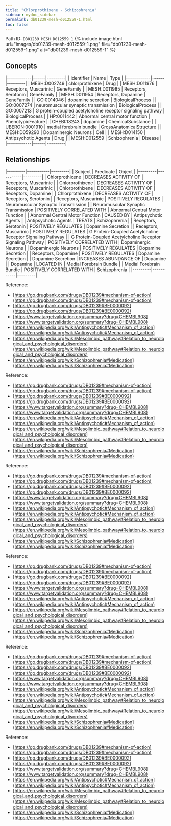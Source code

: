 ```yaml
---
title: "Chlorprothixene - Schizophrenia"
sidebar: mydoc_sidebar
permalink: db01239-mesh-d012559-1.html
toc: false 
---
```



Path ID: `DB01239_MESH_D012559_1`
{% include image.html url="images/db01239-mesh-d012559-1.png" file="db01239-mesh-d012559-1.png" alt="db01239-mesh-d012559-1" %}

## Concepts

|------------|------|---------|
| Identifier | Name | Type    |
|------------|------|---------|
| MESH:D002749 | chlorprothixene | Drug |
| MESH:D011976 | Receptors, Muscarinic | GeneFamily |
| MESH:D011985 | Receptors, Serotonin | GeneFamily |
| MESH:D011954 | Receptors, Dopamine | GeneFamily |
| GO:0014046 | dopamine secretion | BiologicalProcess |
| GO:0007274 | neuromuscular synaptic transmission | BiologicalProcess |
| GO:0007213 | G protein-coupled acetylcholine receptor signaling pathway | BiologicalProcess |
| HP:0011442 | Abnormal central motor function | PhenotypicFeature |
| CHEBI:18243 | dopamine | ChemicalSubstance |
| UBERON:0001910 | medial forebrain bundle | GrossAnatomicalStructure |
| MESH:D059290 | Dopaminergic Neurons | Cell |
| MESH:D014150 | Antipsychotic Agents | Drug |
| MESH:D012559 | Schizophrenia | Disease |
|------------|------|---------|

## Relationships

|---------|-----------|---------|
| Subject | Predicate | Object  |
|---------|-----------|---------|
| Chlorprothixene | DECREASES ACTIVITY OF | Receptors, Muscarinic |
| Chlorprothixene | DECREASES ACTIVITY OF | Receptors, Muscarinic |
| Chlorprothixene | DECREASES ACTIVITY OF | Receptors, Dopamine |
| Chlorprothixene | DECREASES ACTIVITY OF | Receptors, Serotonin |
| Receptors, Muscarinic | POSITIVELY REGULATES | Neuromuscular Synaptic Transmission |
| Neuromuscular Synaptic Transmission | POSITIVELY CORRELATED WITH | Abnormal Central Motor Function |
| Abnormal Central Motor Function | CAUSED BY | Antipsychotic Agents |
| Antipsychotic Agents | TREATS | Schizophrenia |
| Receptors, Serotonin | POSITIVELY REGULATES | Dopamine Secretion |
| Receptors, Muscarinic | POSITIVELY REGULATES | G Protein-Coupled Acetylcholine Receptor Signaling Pathway |
| G Protein-Coupled Acetylcholine Receptor Signaling Pathway | POSITIVELY CORRELATED WITH | Dopaminergic Neurons |
| Dopaminergic Neurons | POSITIVELY REGULATES | Dopamine Secretion |
| Receptors, Dopamine | POSITIVELY REGULATES | Dopamine Secretion |
| Dopamine Secretion | INCREASES ABUNDANCE OF | Dopamine |
| Dopamine | LOCATED IN | Medial Forebrain Bundle |
| Medial Forebrain Bundle | POSITIVELY CORRELATED WITH | Schizophrenia |
|---------|-----------|---------|

Reference: 
  - [https://go.drugbank.com/drugs/DB01239#mechanism-of-action](https://go.drugbank.com/drugs/DB01239#mechanism-of-action)
  - [https://go.drugbank.com/drugs/DB01239#BE0000092](https://go.drugbank.com/drugs/DB01239#BE0000092)
  - [https://www.targetvalidation.org/summary?drug=CHEMBL908](https://www.targetvalidation.org/summary?drug=CHEMBL908)
  - [https://en.wikipedia.org/wiki/Antipsychotic#Mechanism_of_action](https://en.wikipedia.org/wiki/Antipsychotic#Mechanism_of_action)
  - [https://en.wikipedia.org/wiki/Mesolimbic_pathway#Relation_to_neurological_and_psychological_disorders](https://en.wikipedia.org/wiki/Mesolimbic_pathway#Relation_to_neurological_and_psychological_disorders)
  - [https://en.wikipedia.org/wiki/Schizophrenia#Medication](https://en.wikipedia.org/wiki/Schizophrenia#Medication)

Reference: 
  - [https://go.drugbank.com/drugs/DB01239#mechanism-of-action](https://go.drugbank.com/drugs/DB01239#mechanism-of-action)
  - [https://go.drugbank.com/drugs/DB01239#BE0000092](https://go.drugbank.com/drugs/DB01239#BE0000092)
  - [https://www.targetvalidation.org/summary?drug=CHEMBL908](https://www.targetvalidation.org/summary?drug=CHEMBL908)
  - [https://en.wikipedia.org/wiki/Antipsychotic#Mechanism_of_action](https://en.wikipedia.org/wiki/Antipsychotic#Mechanism_of_action)
  - [https://en.wikipedia.org/wiki/Mesolimbic_pathway#Relation_to_neurological_and_psychological_disorders](https://en.wikipedia.org/wiki/Mesolimbic_pathway#Relation_to_neurological_and_psychological_disorders)
  - [https://en.wikipedia.org/wiki/Schizophrenia#Medication](https://en.wikipedia.org/wiki/Schizophrenia#Medication)

Reference: 
  - [https://go.drugbank.com/drugs/DB01239#mechanism-of-action](https://go.drugbank.com/drugs/DB01239#mechanism-of-action)
  - [https://go.drugbank.com/drugs/DB01239#BE0000092](https://go.drugbank.com/drugs/DB01239#BE0000092)
  - [https://www.targetvalidation.org/summary?drug=CHEMBL908](https://www.targetvalidation.org/summary?drug=CHEMBL908)
  - [https://en.wikipedia.org/wiki/Antipsychotic#Mechanism_of_action](https://en.wikipedia.org/wiki/Antipsychotic#Mechanism_of_action)
  - [https://en.wikipedia.org/wiki/Mesolimbic_pathway#Relation_to_neurological_and_psychological_disorders](https://en.wikipedia.org/wiki/Mesolimbic_pathway#Relation_to_neurological_and_psychological_disorders)
  - [https://en.wikipedia.org/wiki/Schizophrenia#Medication](https://en.wikipedia.org/wiki/Schizophrenia#Medication)

Reference: 
  - [https://go.drugbank.com/drugs/DB01239#mechanism-of-action](https://go.drugbank.com/drugs/DB01239#mechanism-of-action)
  - [https://go.drugbank.com/drugs/DB01239#BE0000092](https://go.drugbank.com/drugs/DB01239#BE0000092)
  - [https://www.targetvalidation.org/summary?drug=CHEMBL908](https://www.targetvalidation.org/summary?drug=CHEMBL908)
  - [https://en.wikipedia.org/wiki/Antipsychotic#Mechanism_of_action](https://en.wikipedia.org/wiki/Antipsychotic#Mechanism_of_action)
  - [https://en.wikipedia.org/wiki/Mesolimbic_pathway#Relation_to_neurological_and_psychological_disorders](https://en.wikipedia.org/wiki/Mesolimbic_pathway#Relation_to_neurological_and_psychological_disorders)
  - [https://en.wikipedia.org/wiki/Schizophrenia#Medication](https://en.wikipedia.org/wiki/Schizophrenia#Medication)

Reference: 
  - [https://go.drugbank.com/drugs/DB01239#mechanism-of-action](https://go.drugbank.com/drugs/DB01239#mechanism-of-action)
  - [https://go.drugbank.com/drugs/DB01239#BE0000092](https://go.drugbank.com/drugs/DB01239#BE0000092)
  - [https://www.targetvalidation.org/summary?drug=CHEMBL908](https://www.targetvalidation.org/summary?drug=CHEMBL908)
  - [https://en.wikipedia.org/wiki/Antipsychotic#Mechanism_of_action](https://en.wikipedia.org/wiki/Antipsychotic#Mechanism_of_action)
  - [https://en.wikipedia.org/wiki/Mesolimbic_pathway#Relation_to_neurological_and_psychological_disorders](https://en.wikipedia.org/wiki/Mesolimbic_pathway#Relation_to_neurological_and_psychological_disorders)
  - [https://en.wikipedia.org/wiki/Schizophrenia#Medication](https://en.wikipedia.org/wiki/Schizophrenia#Medication)

Reference: 
  - [https://go.drugbank.com/drugs/DB01239#mechanism-of-action](https://go.drugbank.com/drugs/DB01239#mechanism-of-action)
  - [https://go.drugbank.com/drugs/DB01239#BE0000092](https://go.drugbank.com/drugs/DB01239#BE0000092)
  - [https://www.targetvalidation.org/summary?drug=CHEMBL908](https://www.targetvalidation.org/summary?drug=CHEMBL908)
  - [https://en.wikipedia.org/wiki/Antipsychotic#Mechanism_of_action](https://en.wikipedia.org/wiki/Antipsychotic#Mechanism_of_action)
  - [https://en.wikipedia.org/wiki/Mesolimbic_pathway#Relation_to_neurological_and_psychological_disorders](https://en.wikipedia.org/wiki/Mesolimbic_pathway#Relation_to_neurological_and_psychological_disorders)
  - [https://en.wikipedia.org/wiki/Schizophrenia#Medication](https://en.wikipedia.org/wiki/Schizophrenia#Medication)
